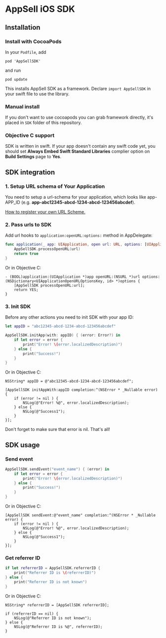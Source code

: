 # AppSell iOS SDK

## Installation

### Install with CocoaPods
In your `Podfile`, add
```
pod 'AppSellSDK'
```
and run 
```
pod update
```
This installs AppSell SDK as a framework. Declare `import AppSellSDK` in your swift file to use the library.


### Manual install
If you don't want to use cocoapods you can grab framework directly, it's placed in `SDK` folder of this repository.


### Objective C support
SDK is written in swift. If your app doesn't contain any swift code yet, you should set **Always Embed Swift Standard Libraries** complier option on **Build Settings** page to **Yes**.


## SDK integration

### 1. Setup URL schema of Your Application

You need to setup a url-schema for your application, which looks like app-APP_ID (e.g. **app-abc12345-abcd-1234-abcd-123456abcdef**).

[How to register your own URL Scheme.](https://developer.apple.com/documentation/uikit/core_app/allowing_apps_and_websites_to_link_to_your_content/defining_a_custom_url_scheme_for_your_app)


### 2. Pass urls to SDK
Add url hooks to `application:openURL:options:` method in AppDelegate:
```swift
func application(_ app: UIApplication, open url: URL, options: [UIApplicationOpenURLOptionsKey : Any] = [:]) -> Bool {
    AppSellSDK.processOpenURL(url)
    return true
}
```

Or in Objective C:
```objc
- (BOOL)application:(UIApplication *)app openURL:(NSURL *)url options:(NSDictionary<UIApplicationOpenURLOptionsKey, id> *)options {
    [AppSellSDK processOpenURL:url];   
    return YES;
}
```


### 3. Init SDK

Before any other actions you need to init SDK with your app ID:
```swift
let appID = "abc12345-abcd-1234-abcd-123456abcdef"

AppSellSDK.initApp(with: appID) { (error: Error?) in
    if let error = error {
        print("Error! \(error.localizedDescription)")
    } else {
        print("Success!")
    }
}
```

Or in Objective C:
```objc
NSString* appID = @"abc12345-abcd-1234-abcd-123456abcdef";

[AppSellSDK initAppWith:appID completion:^(NSError * _Nullable error) {
    if (error != nil ) {
        NSLog(@"Error! %@", error.localizedDescription);
    } else {
        NSLog(@"Success1");
    }
}];
```

Don't forget to make sure that error is nil.
That's all!

## SDK usage

### Send event

```swift
AppSellSDK.sendEvent("event_name") { (error) in
    if let error = error {
        print("Error! \(error.localizedDescription)")
    } else {
        print("Success!")
    }
}
```

Or in Objective C:
```objc
[AppSellSDK sendEvent:@"event_name" completion:^(NSError * _Nullable error) {
    if (error != nil ) {
        NSLog(@"Error! %@", error.localizedDescription);
    } else {
        NSLog(@"Success1");
    }
}];
```



### Get referrer ID

```swift
if let referrerID = AppSellSDK.referrerID {
    print("Referrer ID is \(referrerID)")
} else {
    print("Referrer ID is not known")
}
```

Or in Objective C:
```objc
NSString* referrerID = [AppSellSDK referrerID];

if (referrerID == nil) {
    NSLog(@"Referrer ID is not known");
} else {
    NSLog(@"Referrer ID is %@", referrerID);
}
```

